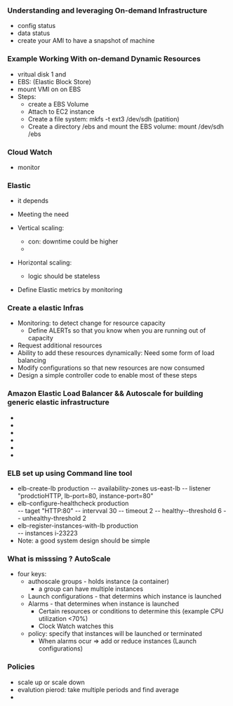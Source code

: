### Understanding and leveraging On-demand Infrastructure
  - config status 
  - data status 
  - create your AMI to have a snapshot of machine 

### Example Working With on-demand Dynamic Resources 
  - vritual disk 1 and 
  - EBS: (Elastic Block Store)
  - mount VMI on on EBS 
  - Steps: 
    - create a EBS Volume 
    - Attach to EC2 instance 
    - Create a file system: mkfs -t ext3 /dev/sdh   (patition) 
    - Create a directory /ebs and mount the EBS volume: mount /dev/sdh /ebs

### Cloud Watch 
  - monitor
  
### Elastic 
  - it depends 
  - Meeting the need 
  - Vertical scaling: 
    - con: downtime could be higher 
    - 
  - Horizontal scaling: 
    - logic should be stateless 
  
  - Define Elastic metrics by monitoring 
  
### Create a elastic Infras 
  - Monitoring: to detect change for resource capacity
    - Define ALERTs so that you know when you are running out of capacity
  - Request additional resources
  - Ability to add these resources dynamically: Need some form of load balancing
  - Modify configurations so that new resources are now consumed
  - Design a simple controller code to enable most of these steps
 
### Amazon Elastic Load Balancer && Autoscale for building generic elastic infrastructure
  - 
  - 
  - 
  - 
  - 
  - 
### ELB set up using Command line tool
  - elb-create-lb production 
    -- availability-zones us-east-lb 
    -- listener "prodctioHTTP, lb-port=80, instance-port=80"
  - elb-configure-healthcheck production \
    -- taget "HTTP:80"
    -- intervval 30 
    -- timeout 2 
    -- healthy--threshold 6 
    -- unhealthy-threshold 2 
  - elb-register-instances-with-lb production \
    -- instances i-23223
  - Note: a good system design should be simple 
### What is misssing ?  AutoScale
  - four keys:  
    - authoscale groups - holds instance  (a container)
      - a group can have multiple instances 
    - Launch configurations - that determins which instance is launched 
    - Alarms - that determines when instance is launched 
      - Certain resources or conditions to determine this (example CPU utilization <70%)
      - Clock Watch watches this 
    - policy: specify that instances will be launched or terminated
      - When alarms ocur => add or reduce instances (Launch configurations)
    
### Policies 
  - scale up or scale down
  - evalution pierod: take multiple periods and find average 
  - 
  
  
  
  
  
  
  
  
  
